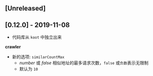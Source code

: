 ## [Unreleased]

## [0.12.0] - 2019-11-08

-   代码库从 `koot` 中独立出来

**crawler**

-   新的选项: `similarCountMax`
    -   _number_ 或 _false_ 相似地址的最多请求次数，`false` 或`负数`表示无限制
    -   默认为 `10`

